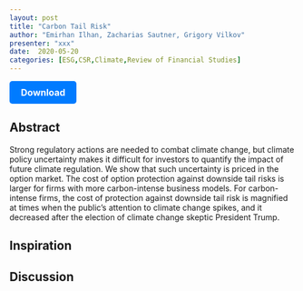 ```yaml
---
layout: post
title: "Carbon Tail Risk"
author: "Emirhan Ilhan, Zacharias Sautner, Grigory Vilkov"
presenter: "xxx"
date:  2020-05-20
categories: [ESG,CSR,Climate,Review of Financial Studies]
---
```



<p>
  <a href="https://deliverypdf.ssrn.com/delivery.php?ID=283125078096103100092098107127117067025005033082061059074070065094081070107115065111126106001127041058000010102125088001121066025054009058001000113002088125099024020014042119124118016085088085116107115071000085014075064084112066107088118096092095021&EXT=pdf&INDEX=TRUE" class="button">
    Download
  </a>
</p>

<style>
  .button {
    display: inline-block;
    padding: 10px 20px;
    background-color: #007bff;
    color: #fff;
    text-decoration: none;
    border-radius: 5px;
    font-size: 16px;
    font-weight: bold;
  }
</style>

## Abstract
Strong regulatory actions are needed to combat climate change, but climate policy uncertainty makes it difficult for investors to quantify the impact of future climate regulation. We show that such uncertainty is priced in the option market. The cost of option protection against downside tail risks is larger for firms with more carbon-intense business models. For carbon-intense firms, the cost of protection against downside tail risk is magnified at times when the public’s attention to climate change spikes, and it decreased after the election of climate change skeptic President Trump.
## Inspiration




## Discussion
